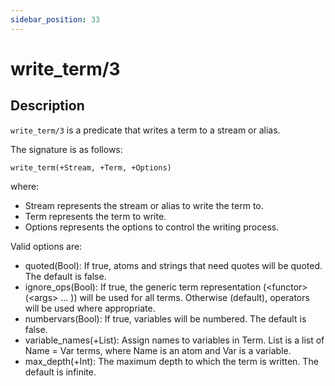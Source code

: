 ```yaml
---
sidebar_position: 33
---
```

[//]: # (This file is auto-generated. Please do not modify it yourself.)

# write_term/3

## Description

`write_term/3` is a predicate that writes a term to a stream or alias.

The signature is as follows:

```text
write_term(+Stream, +Term, +Options)
```

where:

- Stream represents the stream or alias to write the term to.
- Term represents the term to write.
- Options represents the options to control the writing process.

Valid options are:

- quoted\(Bool\): If true, atoms and strings that need quotes will be quoted. The default is false.
- ignore\_ops\(Bool\): If true, the generic term representation \(\<functor\>\(\<args\> ... \)\) will be used for all terms. Otherwise \(default\), operators will be used where appropriate.
- numbervars\(Bool\): If true, variables will be numbered. The default is false.
- variable\_names\(\+List\): Assign names to variables in Term. List is a list of Name = Var terms, where Name is an atom and Var is a variable.
- max\_depth\(\+Int\): The maximum depth to which the term is written. The default is infinite.
